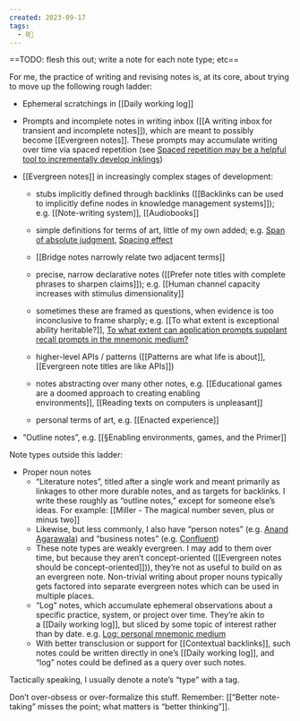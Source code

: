 ```yaml
---
created: 2023-09-17
tags:
  - 0🌲
---
```

==TODO: flesh this out; write a note for each note type; etc==

For me, the practice of writing and revising notes is, at its core, about trying to move up the following rough ladder:

- Ephemeral scratchings in [[Daily working log]]
  
- Prompts and incomplete notes in writing inbox ([[A writing inbox for transient and incomplete notes]]), which are meant to possibly become [[Evergreen notes]]. These prompts may accumulate writing over time via spaced repetition (see [Spaced repetition may be a helpful tool to incrementally develop inklings](https://notes.andymatuschak.org/zSK4LyrCbG9zDrdCWmcovUW))
  
- [[Evergreen notes]] in increasingly complex stages of development:
  
	- stubs implicitly defined through backlinks ([[Backlinks can be used to implicitly define nodes in knowledge management systems]]); e.g. [[Note-writing system]], [[Audiobooks]]
	  
	- simple definitions for terms of art, little of my own added; e.g. [Span of absolute judgment](https://notes.andymatuschak.org/zMQK1sFXWbVMbSQAsjSTUvm), [Spacing effect](https://notes.andymatuschak.org/z4KScVkQCD2XmVwvSDUbZtn)
      
    - [[Bridge notes narrowly relate two adjacent terms]]
      
    - precise, narrow declarative notes ([[Prefer note titles with complete phrases to sharpen claims]]); e.g. [[Human channel capacity increases with stimulus dimensionality]]
      
    - sometimes these are framed as questions, when evidence is too inconclusive to frame sharply; e.g. [[To what extent is exceptional ability heritable?]], [To what extent can application prompts supplant recall prompts in the mnemonic medium?](https://notes.andymatuschak.org/zMPNEnSC5ihp5MNMdxNJNdJ)
      
    - higher-level APIs / patterns ([[Patterns are what life is about]], [[Evergreen note titles are like APIs]])
      
    - notes abstracting over many other notes, e.g. [[Educational games are a doomed approach to creating enabling environments]], [[Reading texts on computers is unpleasant]]
      
    - personal terms of art, e.g. [[Enacted experience]]

- “Outline notes”, e.g. [[§Enabling environments, games, and the Primer]]

Note types outside this ladder:

- Proper noun notes
    - “Literature notes”, titled after a single work and meant primarily as linkages to other more durable notes, and as targets for backlinks. I write these roughly as “outline notes,” except for someone else’s ideas. For example: [[Miller - The magical number seven, plus or minus two]]
    - Likewise, but less commonly, I also have “person notes” (e.g. [Anand Agarawala](https://notes.andymatuschak.org/zLXY8Ru3EzeKyjhqoYgCJD7)) and “business notes” (e.g. [Confluent](https://notes.andymatuschak.org/zQ2vjssuHu3869yDHpTmYbm))
    - These note types are weakly evergreen. I may add to them over time, but because they aren’t concept-oriented ([[Evergreen notes should be concept-oriented]])), they’re not as useful to build on as an evergreen note. Non-trivial writing about proper nouns typically gets factored into separate evergreen notes which can be used in multiple places.
    - “Log” notes, which accumulate ephemeral observations about a specific practice, system, or project over time. They’re akin to a [[Daily working log]], but sliced by some topic of interest rather than by date. e.g. [Log: personal mnemonic medium](https://notes.andymatuschak.org/zDuBTrCGDkf2J2TbtQwKDed)
    - With better transclusion or support for [[Contextual backlinks]], such notes could be written directly in one’s [[Daily working log]], and “log” notes could be defined as a query over such notes.

Tactically speaking, I usually denote a note’s “type” with a tag.

Don’t over-obsess or over-formalize this stuff. Remember: [[“Better note-taking” misses the point; what matters is “better thinking”]].